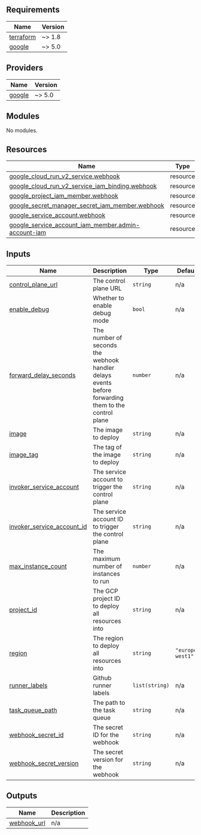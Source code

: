 <!-- BEGIN_TF_DOCS -->
## Requirements

| Name | Version |
|------|---------|
| <a name="requirement_terraform"></a> [terraform](#requirement\_terraform) | ~> 1.8 |
| <a name="requirement_google"></a> [google](#requirement\_google) | ~> 5.0 |

## Providers

| Name | Version |
|------|---------|
| <a name="provider_google"></a> [google](#provider\_google) | ~> 5.0 |

## Modules

No modules.

## Resources

| Name | Type |
|------|------|
| [google_cloud_run_v2_service.webhook](https://registry.terraform.io/providers/hashicorp/google/latest/docs/resources/cloud_run_v2_service) | resource |
| [google_cloud_run_v2_service_iam_binding.webhook](https://registry.terraform.io/providers/hashicorp/google/latest/docs/resources/cloud_run_v2_service_iam_binding) | resource |
| [google_project_iam_member.webhook](https://registry.terraform.io/providers/hashicorp/google/latest/docs/resources/project_iam_member) | resource |
| [google_secret_manager_secret_iam_member.webhook](https://registry.terraform.io/providers/hashicorp/google/latest/docs/resources/secret_manager_secret_iam_member) | resource |
| [google_service_account.webhook](https://registry.terraform.io/providers/hashicorp/google/latest/docs/resources/service_account) | resource |
| [google_service_account_iam_member.admin-account-iam](https://registry.terraform.io/providers/hashicorp/google/latest/docs/resources/service_account_iam_member) | resource |

## Inputs

| Name | Description | Type | Default | Required |
|------|-------------|------|---------|:--------:|
| <a name="input_control_plane_url"></a> [control\_plane\_url](#input\_control\_plane\_url) | The control plane URL | `string` | n/a | yes |
| <a name="input_enable_debug"></a> [enable\_debug](#input\_enable\_debug) | Whether to enable debug mode | `bool` | n/a | yes |
| <a name="input_forward_delay_seconds"></a> [forward\_delay\_seconds](#input\_forward\_delay\_seconds) | The number of seconds the webhook handler delays events before forwarding them to the control plane | `number` | n/a | yes |
| <a name="input_image"></a> [image](#input\_image) | The image to deploy | `string` | n/a | yes |
| <a name="input_image_tag"></a> [image\_tag](#input\_image\_tag) | The tag of the image to deploy | `string` | n/a | yes |
| <a name="input_invoker_service_account"></a> [invoker\_service\_account](#input\_invoker\_service\_account) | The service account to trigger the control plane | `string` | n/a | yes |
| <a name="input_invoker_service_account_id"></a> [invoker\_service\_account\_id](#input\_invoker\_service\_account\_id) | The service account ID to trigger the control plane | `string` | n/a | yes |
| <a name="input_max_instance_count"></a> [max\_instance\_count](#input\_max\_instance\_count) | The maximum number of instances to run | `number` | n/a | yes |
| <a name="input_project_id"></a> [project\_id](#input\_project\_id) | The GCP project ID to deploy all resources into | `string` | n/a | yes |
| <a name="input_region"></a> [region](#input\_region) | The region to deploy all resources into | `string` | `"europe-west1"` | no |
| <a name="input_runner_labels"></a> [runner\_labels](#input\_runner\_labels) | Github runner labels | `list(string)` | n/a | yes |
| <a name="input_task_queue_path"></a> [task\_queue\_path](#input\_task\_queue\_path) | The path to the task queue | `string` | n/a | yes |
| <a name="input_webhook_secret_id"></a> [webhook\_secret\_id](#input\_webhook\_secret\_id) | The secret ID for the webhook | `string` | n/a | yes |
| <a name="input_webhook_secret_version"></a> [webhook\_secret\_version](#input\_webhook\_secret\_version) | The secret version for the webhook | `string` | n/a | yes |

## Outputs

| Name | Description |
|------|-------------|
| <a name="output_webhook_url"></a> [webhook\_url](#output\_webhook\_url) | n/a |
<!-- END_TF_DOCS -->